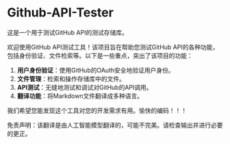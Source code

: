 # Github-API-Tester

这是一个用于测试GitHub API的测试存储库。

欢迎使用GitHub API测试工具！该项目旨在帮助您测试GitHub API的各种功能，包括身份验证、文件检索等。以下是一些重点，突出了该项目的功能：

1. **用户身份验证**：使用GitHub的OAuth安全地验证用户身份。
2. **文件管理**：检索和操作存储库中的文件。
3. **API测试**：无缝地测试和调试对GitHub的API调用。
4. **翻译功能**：将Markdown文件翻译成多种语言。

我们希望您能发现这个工具对您的开发需求有用。愉快的编码！！！


免责声明：该翻译是由人工智能模型翻译的，可能不完美。请检查输出并进行必要的更正。
